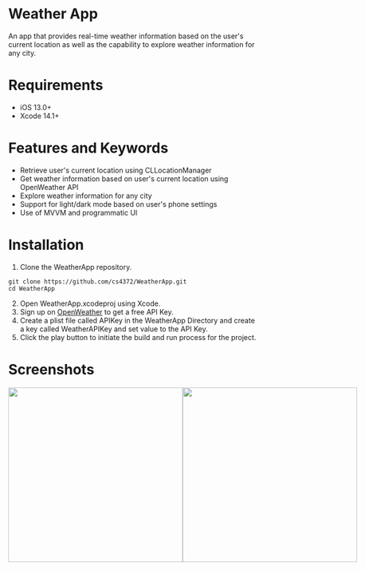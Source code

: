 # Weather App

An app that provides real-time weather information based on the user's current location as well as the capability to explore weather information for any city.

# Requirements
- iOS 13.0+
- Xcode 14.1+

# Features and Keywords
- Retrieve user's current location using CLLocationManager
- Get weather information based on user's current location using OpenWeather API
- Explore weather information for any city
- Support for light/dark mode based on user's phone settings
- Use of MVVM and programmatic UI

# Installation
1. Clone the WeatherApp repository.
```
git clone https://github.com/cs4372/WeatherApp.git
cd WeatherApp
```
2. Open WeatherApp.xcodeproj using Xcode.
3. Sign up on [OpenWeather](https://home.openweathermap.org/users/sign_up) to get a free API Key.
4. Create a plist file called APIKey in the WeatherApp Directory and create a key called WeatherAPIKey and set value to the API Key.
5. Click the play button to initiate the build and run process for the project.

# Screenshots

<div style="display: flex;">
  <img src="https://github.com/cs4372/WeatherApp/blob/master/Screenshots/weatherApp-day.png" height="350px"/>
  <img src="https://github.com/cs4372/WeatherApp/blob/master/Screenshots/weatherApp-night.png" height="350px"/>
</div>
